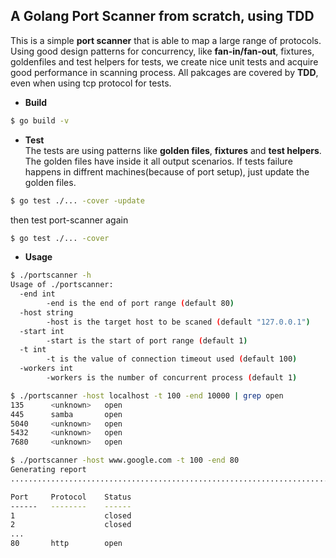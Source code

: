 ## A Golang Port Scanner from scratch, using TDD
This is a simple **port scanner** that is able to map a large range of protocols. Using good design patterns for concurrency, like **fan-in/fan-out**, fixtures, goldenfiles and test helpers for tests, we create nice unit tests and acquire good performance in scanning process. All pakcages are covered by **TDD**, even when using tcp protocol for tests.

* **Build**
```sh
$ go build -v
```

* **Test** \
The tests are using patterns like **golden files**, **fixtures** and **test helpers**. The golden files have inside it all output scenarios.
If tests failure happens in diffrent machines(because of port setup), just update the golden files.

```sh
$ go test ./... -cover -update
```
then test port-scanner again

```sh
$ go test ./... -cover
```

* **Usage**
```sh
$ ./portscanner -h
Usage of ./portscanner:
  -end int
        -end is the end of port range (default 80)
  -host string
        -host is the target host to be scaned (default "127.0.0.1")
  -start int
        -start is the start of port range (default 1)
  -t int
        -t is the value of connection timeout used (default 100)
  -workers int
        -workers is the number of concurrent process (default 1)
```

```sh
$ ./portscanner -host localhost -t 100 -end 10000 | grep open
135      <unknown>   open
445      samba       open
5040     <unknown>   open
5432     <unknown>   open
7680     <unknown>   open
```

```sh
$ ./portscanner -host www.google.com -t 100 -end 80
Generating report
................................................................................

Port     Protocol    Status
------   --------    ------
1                    closed
2                    closed
...
80       http        open
```
